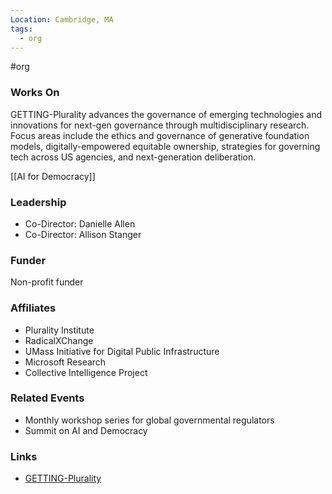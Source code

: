 ```yaml
---
Location: Cambridge, MA
tags:
  - org
---
```

#org

### Works On
GETTING-Plurality advances the governance of emerging technologies and innovations for next-gen governance through multidisciplinary research. Focus areas include the ethics and governance of generative foundation models, digitally-empowered equitable ownership, strategies for governing tech across US agencies, and next-generation deliberation.

[[AI for Democracy]]

### Leadership
- Co-Director: Danielle Allen
- Co-Director: Allison Stanger

### Funder
Non-profit funder

### Affiliates
- Plurality Institute
- RadicalXChange
- UMass Initiative for Digital Public Infrastructure
- Microsoft Research
- Collective Intelligence Project

### Related Events
- Monthly workshop series for global governmental regulators
- Summit on AI and Democracy

### Links
- [GETTING-Plurality](https://gettingplurality.org)
